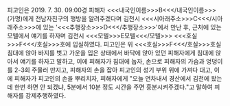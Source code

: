 피고인은 2019. 7. 30. 09:00경 피해자 <<<내국인이름>>>B<<</내국인이름>>>(가명)에게 전남자친구의 행방을 알려주겠다며 김천시 <<<시아래주소>>>C<<</시아래주소>>>에 있는 '<<<추행장소>>>D<<</추행장소>>>'에서 만난 후, 근처에 있는 모텔에서 얘기를 하자며 김천시 <<<모텔>>>E모텔<<</모텔>>> <<<호실>>>F<<</호실>>>호에 입실하였다.
피고인은 위 <<<호실>>>F<<</호실>>>호실 침대에 앉아 바지를 벗고 가운을 입은 상태에서 바닥에 앉아 있던 피해자에게 침대에 앉아서 얘기를 하자고 말하고, 이에 피해자가 침대에 눕자, 손으로 피해자의 가슴과 엉덩이를 2-3회 주물러 만지고, 피해자의 손을 잡아 피고인의 성기 부위 위에 가져다 대고, 이에 피해자가 피고인의 손을 뿌리치자, 피해자에게 "오늘 연차내서 경산에서 김천에 왔는데 한번 하면 안 되겠냐, 5분에서 10분 정도 시간을 주면 흥분시켜주겠다."고 말하여 피해자를 강제추행하였다.